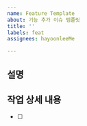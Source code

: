 ```yaml
---
name: Feature Template
about: 기능 추가 이슈 템플릿
title: ''
labels: feat
assignees: hayoonleeMe

---
```


## 설명
>
## 작업 상세 내용
- [ ]
